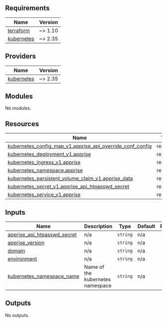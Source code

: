 <!-- BEGIN_TF_DOCS -->
## Requirements

| Name | Version |
|------|---------|
| <a name="requirement_terraform"></a> [terraform](#requirement\_terraform) | ~> 1.10 |
| <a name="requirement_kubernetes"></a> [kubernetes](#requirement\_kubernetes) | ~> 2.35 |

## Providers

| Name | Version |
|------|---------|
| <a name="provider_kubernetes"></a> [kubernetes](#provider\_kubernetes) | ~> 2.35 |

## Modules

No modules.

## Resources

| Name | Type |
|------|------|
| [kubernetes_config_map_v1.apprise_api_override_conf_config](https://registry.terraform.io/providers/hashicorp/kubernetes/latest/docs/resources/config_map_v1) | resource |
| [kubernetes_deployment_v1.apprise](https://registry.terraform.io/providers/hashicorp/kubernetes/latest/docs/resources/deployment_v1) | resource |
| [kubernetes_ingress_v1.apprise](https://registry.terraform.io/providers/hashicorp/kubernetes/latest/docs/resources/ingress_v1) | resource |
| [kubernetes_namespace.apprise](https://registry.terraform.io/providers/hashicorp/kubernetes/latest/docs/resources/namespace) | resource |
| [kubernetes_persistent_volume_claim_v1.apprise_data](https://registry.terraform.io/providers/hashicorp/kubernetes/latest/docs/resources/persistent_volume_claim_v1) | resource |
| [kubernetes_secret_v1.apprise_api_htpasswd_secret](https://registry.terraform.io/providers/hashicorp/kubernetes/latest/docs/resources/secret_v1) | resource |
| [kubernetes_service_v1.apprise](https://registry.terraform.io/providers/hashicorp/kubernetes/latest/docs/resources/service_v1) | resource |

## Inputs

| Name | Description | Type | Default | Required |
|------|-------------|------|---------|:--------:|
| <a name="input_apprise_api_htpasswd_secret"></a> [apprise\_api\_htpasswd\_secret](#input\_apprise\_api\_htpasswd\_secret) | n/a | `string` | n/a | yes |
| <a name="input_apprise_version"></a> [apprise\_version](#input\_apprise\_version) | n/a | `string` | n/a | yes |
| <a name="input_domain"></a> [domain](#input\_domain) | n/a | `string` | n/a | yes |
| <a name="input_environment"></a> [environment](#input\_environment) | n/a | `string` | n/a | yes |
| <a name="input_kubernetes_namespace_name"></a> [kubernetes\_namespace\_name](#input\_kubernetes\_namespace\_name) | Name of the kubernetes namespace | `string` | n/a | yes |

## Outputs

No outputs.
<!-- END_TF_DOCS -->